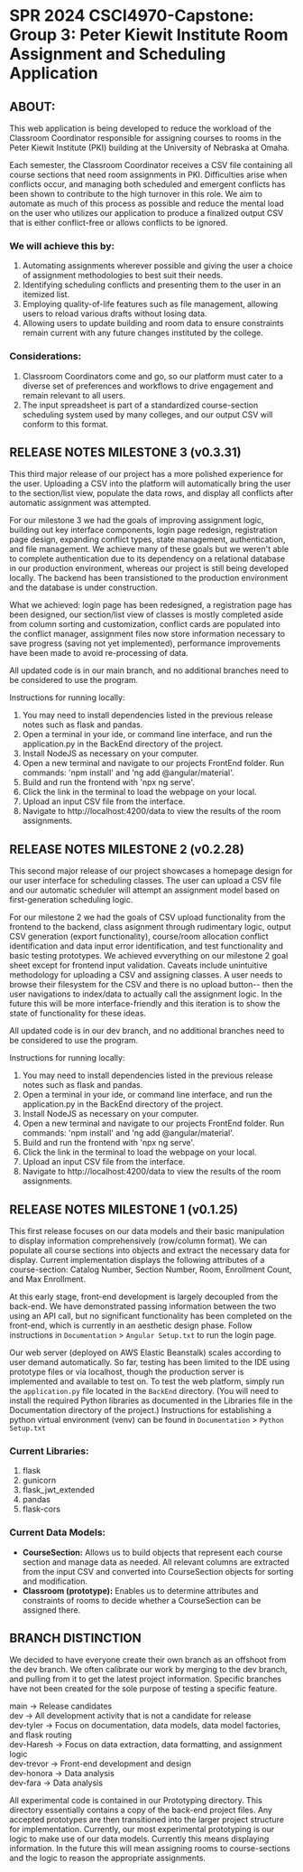 # SPR 2024 CSCI4970-Capstone: Group 3: Peter Kiewit Institute Room Assignment and Scheduling Application

## ABOUT:

This web application is being developed to reduce the workload of the Classroom Coordinator responsible for assigning courses to rooms in the Peter Kiewit Institute (PKI) building at the University of Nebraska at Omaha.

Each semester, the Classroom Coordinator receives a CSV file containing all course sections that need room assignments in PKI. Difficulties arise when conflicts occur, and managing both scheduled and emergent conflicts has been shown to contribute to the high turnover in this role. We aim to automate as much of this process as possible and reduce the mental load on the user who utilizes our application to produce a finalized output CSV that is either conflict-free or allows conflicts to be ignored.

### We will achieve this by:

1. Automating assignments wherever possible and giving the user a choice of assignment methodologies to best suit their needs.
2. Identifying scheduling conflicts and presenting them to the user in an itemized list.
3. Employing quality-of-life features such as file management, allowing users to reload various drafts without losing data.
4. Allowing users to update building and room data to ensure constraints remain current with any future changes instituted by the college.

### Considerations:

1. Classroom Coordinators come and go, so our platform must cater to a diverse set of preferences and workflows to drive engagement and remain relevant to all users.
2. The input spreadsheet is part of a standardized course-section scheduling system used by many colleges, and our output CSV will conform to this format.

## RELEASE NOTES MILESTONE 3 (v0.3.31)

This third major release of our project has a more polished experience for the user. Uploading a CSV into the platform will automatically bring the user to the section/list view, populate the data rows, and display all conflicts after automatic assignment was attempted.

For our milestone 3 we had the goals of improving assignment logic, building out key interface components, login page redesign, registration page design, expanding conflict types, state management, authentication, and file management. We achieve many of these goals but we weren't able to complete authentication due to its dependency on a relational database in our production environment, whereas our project is still being developed locally. The backend has been transistioned to the production environment and the database is under construction.

What we achieved: login page has been redesigned, a registration page has been designed, our section/list view of classes is mostly completed aside from column sorting and customization, conflict cards are populated into the conflict manager, assignment files now store information necessary to save progress (saving not yet implemented), performance improvements have been made to avoid re-processing of data.

All updated code is in our main branch, and no additional branches need to be considered to use the program.

Instructions for running locally:
1. You may need to install dependencies listed in the previous release notes such as flask and pandas.
2. Open a terminal in your ide, or command line interface, and run the application.py in the BackEnd directory of the project.
3. Install NodeJS as necessary on your computer.
4. Open a new terminal and navigate to our projects FrontEnd folder. Run commands: 'npm install' and 'ng add @angular/material'.
5. Build and run the frontend with 'npx ng serve'.
6. Click the link in the terminal to load the webpage on your local.
7. Upload an input CSV file from the interface.
8. Navigate to http://localhost:4200/data to view the results of the room assignments.

## RELEASE NOTES MILESTONE 2 (v0.2.28)

This second major release of our project showcases a homepage design for our user interface for scheduling classes. The user can upload a CSV file and our automatic scheduler will attempt an assignment model based on first-generation scheduling logic.

For our milestone 2 we had the goals of CSV upload functionality from the frontend to the backend, class asignment through rudimentary logic, output CSV generation (export functionality), course/room allocation conflict identification and data input error identification, and test functionality and basic testing prototypes. We achieved evverything on our milestone 2 goal sheet except for frontend input validation. Caveats include unintuitive methodology for uploading a CSV and assigning classes. A user needs to browse their filesystem for the CSV and there is no upload button-- then the user navigations to index/data to actually call the assignment logic. In the future this will be more interface-friendly and this iteration is to show the state of functionality for these ideas.

All updated code is in our dev branch, and no additional branches need to be considered to use the program.

Instructions for running locally:
1. You may need to install dependencies listed in the previous release notes such as flask and pandas.
2. Open a terminal in your ide, or command line interface, and run the application.py in the BackEnd directory of the project.
3. Install NodeJS as necessary on your computer.
4. Open a new terminal and navigate to our projects FrontEnd folder. Run commands: 'npm install' and 'ng add @angular/material'.
5. Build and run the frontend with 'npx ng serve'.
6. Click the link in the terminal to load the webpage on your local.
7. Upload an input CSV file from the interface.
8. Navigate to http://localhost:4200/data to view the results of the room assignments.

## RELEASE NOTES MILESTONE 1 (v0.1.25)

This first release focuses on our data models and their basic manipulation to display information comprehensively (row/column format). We can populate all course sections into objects and extract the necessary data for display. Current implementation displays the following attributes of a course-section: Catalog Number, Section Number, Room, Enrollment Count, and Max Enrollment.

At this early stage, front-end development is largely decoupled from the back-end. We have demonstrated passing information between the two using an API call, but no significant functionality has been completed on the front-end, which is currently in an aesthetic design phase. Follow instructions in `Documentation` > `Angular Setup.txt` to run the login page.

Our web server (deployed on AWS Elastic Beanstalk) scales according to user demand automatically. So far, testing has been limited to the IDE using prototype files or via localhost, though the production server is implemented and available to test on. To test the web platform, simply run the `application.py` file located in the `BackEnd` directory. (You will need to install the required Python libraries as documented in the Libraries file in the Documentation directory of the project.) Instructions for establishing a python virtual environment (venv) can be found in `Documentation` > `Python Setup.txt`

### Current Libraries:
1. flask
2. gunicorn
3. flask_jwt_extended
4. pandas
5. flask-cors

### Current Data Models:
- **CourseSection:** Allows us to build objects that represent each course section and manage data as needed. All relevant columns are extracted from the input CSV and converted into CourseSection objects for sorting and modification.
- **Classroom (prototype):** Enables us to determine attributes and constraints of rooms to decide whether a CourseSection can be assigned there.

## BRANCH DISTINCTION

We decided to have everyone create their own branch as an offshoot from the dev branch. We often calibrate our work by merging to the dev branch, and pulling from it to get the latest project information. Specific branches have not been created for the sole purpose of testing a specific feature.

main        -> Release candidates\
dev         -> All development activity that is not a candidate for release\
dev-tyler   -> Focus on documentation, data models, data model factories, and flask routing\
dev-Haresh  -> Focus on data extraction, data formatting, and assignment logic\
dev-trevor  -> Front-end development and design\
dev-honora  -> Data analysis\
dev-fara    -> Data analysis

All experimental code is contained in our Prototyping directory. This directory essentially contains a copy of the back-end project files. Any accepted prototypes are then transitioned into the larger project structure for implementation. Currently, our most experimental prototyping is our logic to make use of our data models. Currently this means displaying information. In the future this will mean assigning rooms to course-sections and the logic to reason the appropriate assignments.